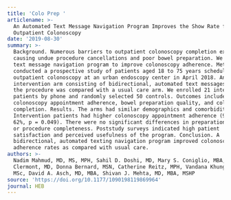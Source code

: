 ```yaml
---
title: 'Colo Prep '
articlename: >-
  An Automated Text Message Navigation Program Improves the Show Rate for
  Outpatient Colonoscopy
date: '2019-08-30'
summary: >-
  Background. Numerous barriers to outpatient colonoscopy completion exist,
  causing undue procedure cancellations and poor bowel preparation. We piloted a
  text message navigation program to improve colonoscopy adherence. Method. We
  conducted a prospective study of patients aged 18 to 75 years scheduled for
  outpatient colonoscopy at an urban endoscopy center in April 2018. An
  intervention arm consisting of bidirectional, automated text messages prior to
  the procedure was compared with a usual care arm. We enrolled 21 intervention
  patients by phone and randomly selected 50 controls. Outcomes included
  colonoscopy appointment adherence, bowel preparation quality, and colonoscopy
  completion. Results. The arms had similar demographics and comorbidities.
  Intervention patients had higher colonoscopy appointment adherence (90% vs.
  62%, p = 0.049). There were no significant differences in preparation quality
  or procedure completeness. Poststudy surveys indicated high patient
  satisfaction and perceived usefulness of the program. Conclusion. A
  bidirectional, automated texting navigation program improved colonoscopy
  adherence rates as compared with usual care.
authors: >-
  Nadim Mahmud, MD, MS, MPH, Sahil D. Doshi, MD, Mary S. Coniglio, MBA, Michelle
  Clermont, MD, Donna Bernard, MSN, Catherine Reitz, MPH, Vandana Khungar, MD,
  MSc, David A. Asch, MD, MBA, Shivan J. Mehta, MD, MBA, MSHP
source: 'https://doi.org/10.1177/1090198119869964'
journal: HEB
---
```


